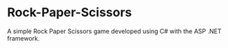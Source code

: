 Rock-Paper-Scissors
===================

A simple Rock Paper Scissors game developed using C# with the ASP .NET framework.
